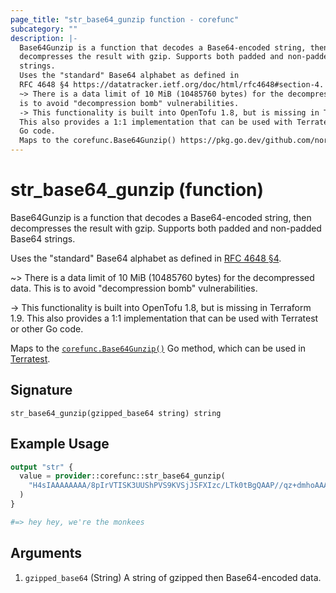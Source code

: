 ```yaml
---
page_title: "str_base64_gunzip function - corefunc"
subcategory: ""
description: |-
  Base64Gunzip is a function that decodes a Base64-encoded string, then
  decompresses the result with gzip. Supports both padded and non-padded Base64
  strings.
  Uses the "standard" Base64 alphabet as defined in
  RFC 4648 §4 https://datatracker.ietf.org/doc/html/rfc4648#section-4.
  ~> There is a data limit of 10 MiB (10485760 bytes) for the decompressed data. This
  is to avoid "decompression bomb" vulnerabilities.
  -> This functionality is built into OpenTofu 1.8, but is missing in Terraform 1.9.
  This also provides a 1:1 implementation that can be used with Terratest or other
  Go code.
  Maps to the corefunc.Base64Gunzip() https://pkg.go.dev/github.com/northwood-labs/terraform-provider-corefunc/corefunc#Base64Gunzip Go method, which can be used in Terratest https://terratest.gruntwork.io.
---
```


# str_base64_gunzip (function)

Base64Gunzip is a function that decodes a Base64-encoded string, then
decompresses the result with gzip. Supports both padded and non-padded Base64
strings.

Uses the "standard" Base64 alphabet as defined in
[RFC 4648 §4](https://datatracker.ietf.org/doc/html/rfc4648#section-4).

~> There is a data limit of 10 MiB (10485760 bytes) for the decompressed data. This
is to avoid "decompression bomb" vulnerabilities.

-> This functionality is built into OpenTofu 1.8, but is missing in Terraform 1.9.
This also provides a 1:1 implementation that can be used with Terratest or other
Go code.

Maps to the [`corefunc.Base64Gunzip()`](https://pkg.go.dev/github.com/northwood-labs/terraform-provider-corefunc/corefunc#Base64Gunzip) Go method, which can be used in [Terratest](https://terratest.gruntwork.io).

## Signature

<!-- signature generated by tfplugindocs -->
```text
str_base64_gunzip(gzipped_base64 string) string
```

## Example Usage

```terraform
output "str" {
  value = provider::corefunc::str_base64_gunzip(
    "H4sIAAAAAAAA/8pIrVTISK3UUShPVS9KVSjJSFXIzc/LTk0tBgQAAP//qz+dmhoAAAA"
  )
}

#=> hey hey, we're the monkees
```

## Arguments

1. `gzipped_base64` (String) A string of gzipped then Base64-encoded data.

<!-- Preview the provider docs with the Terraform registry provider docs preview tool: https://registry.terraform.io/tools/doc-preview -->
